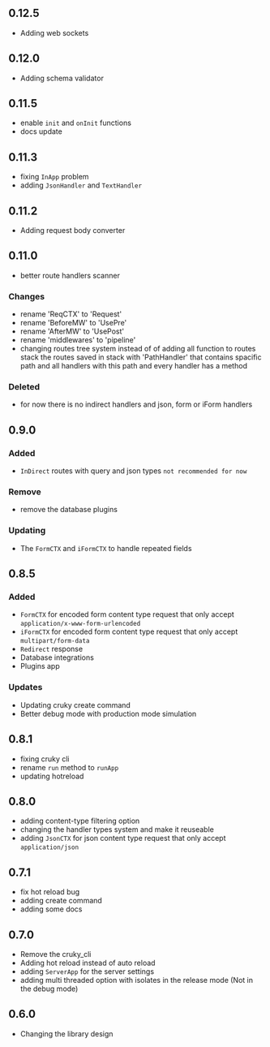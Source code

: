 ## 0.12.5

- Adding web sockets

## 0.12.0

- Adding schema validator

## 0.11.5

- enable `init` and `onInit` functions
- docs update

## 0.11.3

- fixing `InApp` problem
- adding `JsonHandler` and `TextHandler`

## 0.11.2

- Adding request body converter

## 0.11.0

- better route handlers scanner

### Changes
- rename 'ReqCTX' to 'Request'
- rename 'BeforeMW' to 'UsePre'
- rename 'AfterMW' to 'UsePost'
- rename 'middlewares' to 'pipeline'
- changing routes tree system instead of of adding all function to routes stack the routes saved in stack with 'PathHandler' that contains spacific path and all handlers with this path and every handler has a method

### Deleted
- for now there is no indirect handlers and json, form or iForm handlers

## 0.9.0

### Added
- `InDirect` routes with query and json types `not recommended for now`

### Remove
- remove the database plugins

### Updating
- The `FormCTX` and `iFormCTX` to handle repeated fields

## 0.8.5

### Added
- `FormCTX` for encoded form content type request that only accept `application/x-www-form-urlencoded`
- `iFormCTX` for encoded form content type request that only accept `multipart/form-data`
- `Redirect` response
- Database integrations
- Plugins app

### Updates
- Updating cruky create command
- Better debug mode with production mode simulation

## 0.8.1

- fixing cruky cli
- rename `run` method to `runApp`
- updating hotreload

## 0.8.0

- adding content-type filtering option
- changing the handler types system and make it reuseable
- adding `JsonCTX` for json content type request that only accept `application/json`

## 0.7.1

- fix hot reload bug
- adding create command
- adding some docs

## 0.7.0

- Remove the cruky_cli
- Adding hot reload instead of auto reload
- adding `ServerApp` for the server settings
- adding multi threaded option with isolates in the release mode (Not in the debug mode)

## 0.6.0

- Changing the library design
